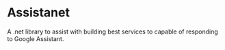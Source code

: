 # Assistanet
A .net library to assist with building best services to capable of responding to Google Assistant.
